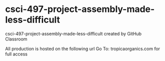 # csci-497-project-assembly-made-less-difficult
csci-497-project-assembly-made-less-difficult created by GitHub Classroom

All production is hosted on the following url
Go To: tropicaorganics.com for full access
